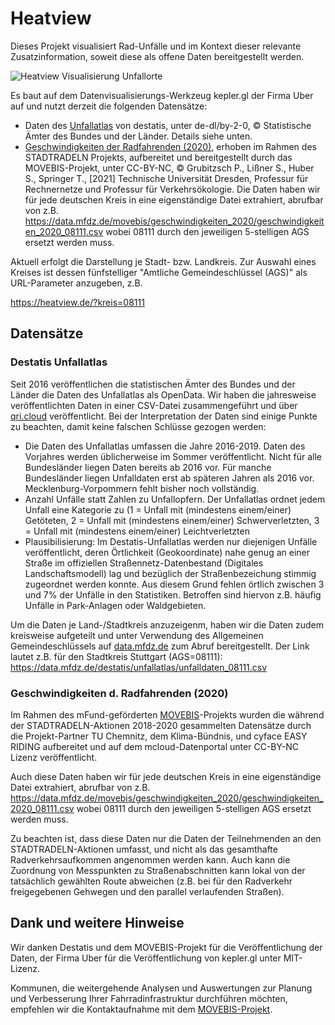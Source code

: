 # Heatview

Dieses Projekt visualisiert Rad-Unfälle und im Kontext dieser relevante Zusatzinformation, soweit diese als offene Daten bereitgestellt werden.

![Heatview Visualisierung Unfallorte](https://github.com/mfdz/heatview-website/blob/master/site/img/card.png?raw=true)

Es baut auf dem Datenvisualisierungs-Werkzeug kepler.gl der Firma Uber auf und nutzt derzeit die folgenden Datensätze:

* Daten des [Unfallatlas](https://qri.cloud/mfdz/destatis_unfalldaten) von destatis, unter de-dl/by-2-0, © Statistische Ämter des Bundes und der Länder. Details siehe unten.
* [Geschwindigkeiten der Radfahrenden (2020)](https://www.mcloud.de/web/guest/suche/-/results/detail/33427A5A-0ADB-40B1-8A1A-390B67B0380B), erhoben im Rahmen des STADTRADELN Projekts, aufbereitet und bereitgestellt durch das MOVEBIS-Projekt, unter CC-BY-NC, © Grubitzsch P., Lißner S., Huber S., Springer T., [2021] Technische Universität Dresden, Professur für Rechnernetze und Professur für Verkehrsökologie. Die Daten haben wir für jede deutschen Kreis in eine eigenständige Datei extrahiert, abrufbar von z.B. https://data.mfdz.de/movebis/geschwindigkeiten_2020/geschwindigkeiten_2020_08111.csv wobei 08111 durch den jeweiligen 5-stelligen AGS ersetzt werden muss.

Aktuell erfolgt die Darstellung je Stadt- bzw. Landkreis. Zur Auswahl eines Kreises ist dessen fünfstelliger "Amtliche Gemeindeschlüssel (AGS)" als URL-Parameter anzugeben, z.B.

https://heatview.de/?kreis=08111

## Datensätze

### Destatis Unfallatlas
Seit 2016 veröffentlichen die statistischen Ämter des Bundes und der Länder die Daten des Unfallatlas als OpenData. Wir haben die jahresweise veröffentlichten Daten in einer CSV-Datei zusammengeführt und über [qri.cloud]((https://qri.cloud/mfdz/destatis_unfalldaten)) veröffentlicht.
Bei der Interpretation der Daten sind einige Punkte zu beachten, damit keine falschen Schlüsse gezogen werden:

* Die Daten des Unfallatlas umfassen die Jahre 2016-2019. Daten des Vorjahres werden üblicherweise im Sommer veröffentlicht. Nicht für alle Bundesländer liegen Daten bereits ab 2016 vor. Für manche Bundesländer liegen Unfalldaten erst ab späteren Jahren als 2016 vor. Mecklenburg-Vorpommern fehlt bisher noch vollständig.
* Anzahl Unfälle statt Zahlen zu Unfallopfern. Der Unfallatlas ordnet jedem Unfall eine Kategorie zu (1 = Unfall mit (mindestens einem/einer) Getöteten, 2 = Unfall mit (mindestens einem/einer) Schwerverletzten, 3 = Unfall mit (mindestens einem/einer) Leichtverletzten
* Plausibilisierung: Im Destatis-Unfallatlas werden nur diejenigen Unfälle veröffentlicht, deren Örtlichkeit (Geokoordinate) nahe genug an einer Straße im offiziellen Straßennetz-Datenbestand (Digitales Landschaftsmodell) lag und bezüglich der Straßenbezeichung stimmig zugeordnet werden konnte. Aus diesem Grund fehlen örtlich zwischen 3 und 7% der Unfälle in den Statistiken. Betroffen sind hiervon z.B. häufig Unfälle in Park-Anlagen oder Waldgebieten.

Um die Daten je Land-/Stadtkreis anzuzeigenm, haben wir die Daten zudem kreisweise aufgeteilt und unter Verwendung des Allgemeinen Gemeindeschlüssels auf [data.mfdz.de](https://data.mfdz.de/) zum Abruf bereitgestellt. Der Link lautet z.B. für den Stadtkreis Stuttgart (AGS=08111): https://data.mfdz.de/destatis/unfallatlas/unfalldaten_08111.csv

### Geschwindigkeiten d. Radfahrenden (2020)
Im Rahmen des mFund-geförderten [MOVEBIS](https://www.movebis.org)-Projekts wurden die während der STADTRADELN-Aktionen 2018-2020 gesammelten Datensätze durch die Projekt-Partner TU Chemnitz, dem Klima-Bündnis, und cyface EASY RIDING aufbereitet und auf dem mcloud-Datenportal unter CC-BY-NC Lizenz veröffentlicht.

Auch diese Daten haben wir für jede deutschen Kreis in eine eigenständige Datei extrahiert, abrufbar von z.B. https://data.mfdz.de/movebis/geschwindigkeiten_2020/geschwindigkeiten_2020_08111.csv wobei 08111 durch den jeweiligen 5-stelligen AGS ersetzt werden muss.

Zu beachten ist, dass diese Daten nur die Daten der Teilnehmenden an den STADTRADELN-Aktionen umfasst, und nicht als das gesamthafte Radverkehrsaufkommen angenommen werden kann. Auch kann die Zuordnung von Messpunkten zu Straßenabschnitten kann lokal von der tatsächlich gewählten Route abweichen (z.B. bei für den Radverkehr freigegebenen Gehwegen und den parallel verlaufenden Straßen).

## Dank und weitere Hinweise
Wir danken Destatis und dem MOVEBIS-Projekt für die Veröffentlichung der Daten, der Firma Uber für die Veröffentlichung von kepler.gl unter MIT-Lizenz.

Kommunen, die weitergehende Analysen und Auswertungen zur Planung und Verbesserung Ihrer Fahrradinfrastruktur durchführen möchten, empfehlen wir die Kontaktaufnahme mit dem [MOVEBIS-Projekt](https://www.movebis.org/news/).







